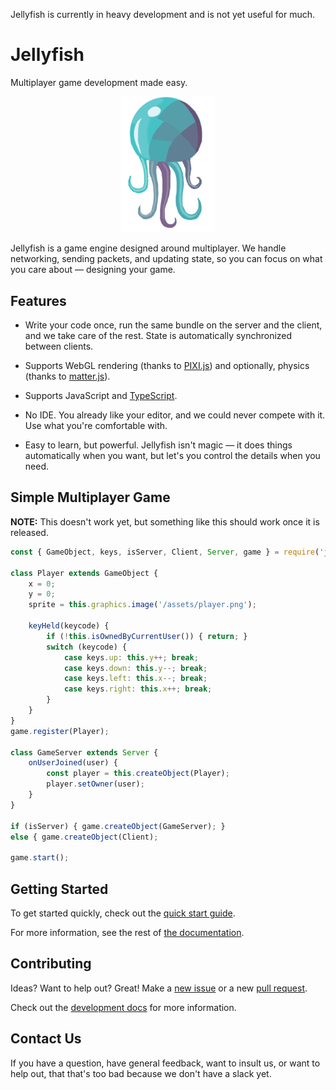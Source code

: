 Jellyfish is currently in heavy development
and is not yet useful for much.

# Jellyfish

Multiplayer game development made easy.

<div align="center">
    <img src="./docs/assets/jellyfish.png" width=150 />
</div>

Jellyfish is a game engine designed around multiplayer.
We handle networking, sending packets, and updating state,
so you can focus on what you care about —
designing your game.

## Features

- Write your code once,
run the same bundle on the server and the client,
and we take care of the rest.
State is automatically synchronized between clients.

- Supports WebGL rendering
(thanks to [PIXI.js](https://www.pixijs.com/))
and optionally, physics
(thanks to [matter.js](https://brm.io/matter-js/)).

- Supports JavaScript and [TypeScript](https://www.typescriptlang.org/).

- No IDE. You already like your editor,
and we could never compete with it.
Use what you're comfortable with.

- Easy to learn, but powerful.
Jellyfish isn't magic
— it does things automatically when you want,
but let's you control the details when you need.

## Simple Multiplayer Game

**NOTE:**
This doesn't work yet,
but something like this should work
once it is released.

```js
const { GameObject, keys, isServer, Client, Server, game } = require('jellyfish');

class Player extends GameObject {
    x = 0;
    y = 0;
    sprite = this.graphics.image('/assets/player.png');

    keyHeld(keycode) {
        if (!this.isOwnedByCurrentUser()) { return; }
        switch (keycode) {
            case keys.up: this.y++; break;
            case keys.down: this.y--; break;
            case keys.left: this.x--; break;
            case keys.right: this.x++; break;
        }
    }
}
game.register(Player);

class GameServer extends Server {
    onUserJoined(user) {
        const player = this.createObject(Player);
        player.setOwner(user);
    }
}

if (isServer) { game.createObject(GameServer); }
else { game.createObject(Client);

game.start();
```

## Getting Started

To get started quickly, check out the [quick start guide](./docs/use/articles/quick-start.md).

For more information,
see the rest of [the documentation](./docs/use/use.md).

## Contributing

Ideas? Want to help out? Great!
Make a [new issue](https://github.com/NicholasThrom/jellyfishjs/issues)
or a new [pull request](https://github.com/NicholasThrom/jellyfishjs/pulls).

Check out the [development docs](./docs/development)
for more information.

## Contact Us

If you have a question,
have general feedback,
want to insult us,
or want to help out,
that that's too bad because we don't have a slack yet.
